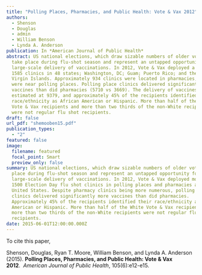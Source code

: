 ```yaml
---
title: "Polling Places, Pharmacies, and Public Health: Vote & Vax 2012"
authors:
  - Shenson
  - Douglas
  - admin
  - William Benson
  - Lynda A. Anderson
publication: In *American Journal of Public Health*
abstract: US national elections, which draw sizable numbers of older voters,
  take place during flu-shot season and represent an untapped opportunity for
  large-scale delivery of vaccinations. In 2012, Vote & Vax deployed a total of
  1585 clinics in 48 states; Washington, DC; Guam; Puerto Rico; and the US
  Virgin Islands. Approximately 934 clinics were located in pharmacies, and 651
  were near polling places. Polling place clinics delivered significantly more
  vaccines than did pharmacies (5710 vs 3669). The delivery of vaccines was
  estimated at 9379, and approximately 45% of the recipients identified their
  race/ethnicity as African American or Hispanic. More than half of the White
  Vote & Vax recipients and more than two thirds of the non-White recipients
  were not regular flu shot recipients.
draft: false
url_pdf: "shemooben15.pdf"
publication_types:
  - "2"
featured: false
image:
  filename: featured
  focal_point: Smart
  preview_only: false
summary: US national elections, which draw sizable numbers of older voters, take
  place during flu-shot season and represent an untapped opportunity for
  large-scale delivery of vaccinations. In 2012, Vote & Vax deployed more than
  1500 Election Day flu shot clinics in polling places and pharmacies across the
  United States. Despite pharmacy clinics being more numerous, polling place
  clinics delivered significantly more vaccines than did pharmacies.
  Approximately 45% of the recipients identified their race/ethnicity as African
  American or Hispanic. More than half of the White Vote & Vax recipients and
  more than two thirds of the non-White recipients were not regular flu shot
  recipients.
date: 2015-06-01T12:00:00.000Z
---
```

To cite this paper, 

Shenson, Douglas, Ryan T. Moore, William Benson, and Lynda A. Anderson (2015). **Polling Places, Pharmacies, and Public Health: Vote & Vax 2012**.  *American Journal of Public Health*, 105(6):e12-e15.
